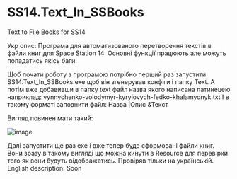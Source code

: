 # SS14.Text_In_SSBooks
Text to File Books for SS14

Укр опис: Програма для автоматизованого перетворення текстів в файли книг для Space Station 14. 
Основні функції працюють але можуть попадатись якісь баги. 

Щоб почати роботу з програмою потрібно перший раз запустити
SS14.Text_In_SSBooks.exe щоб він згенерував конфіги і папку Text. 
А потім вже добавивши в папку text файл назва якого написана латинецею наприклад: vynnychenko-volodymyr-kyrylovych-fedko-khalamydnyk.txt
І в такому форматі заповнити файл:
Назва
|Опис
&Текст

Вигляд повинен мати такий:

![image](https://user-images.githubusercontent.com/55177392/235035208-c56102fc-c2fd-49a8-b6f7-a0681cd38013.png)

Далі запустити ще раз exe і вже тепер буде сформовані файли книг. Вони зразу в такому вигляді що можна кинути в Resource для перевірки того як вони будуть відображатись.
Провіряв тільки на українській. 
English description: Soon
